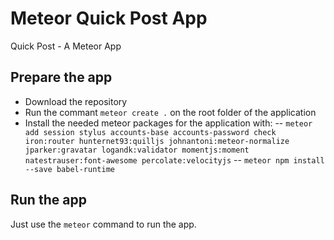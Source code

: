 # Meteor Quick Post App
Quick Post - A Meteor App

## Prepare the app
- Download the repository
- Run the commant `meteor create .` on the root folder of the application
- Install the needed meteor packages for the application with:
-- `meteor add session stylus accounts-base accounts-password check iron:router hunternet93:quilljs johnantoni:meteor-normalize jparker:gravatar logandk:validator momentjs:moment natestrauser:font-awesome percolate:velocityjs`
-- `meteor npm install --save babel-runtime`

## Run the app
Just use the `meteor` command to run the app.
